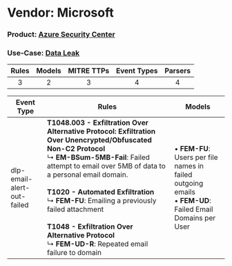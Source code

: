 Vendor: Microsoft
=================
### Product: [Azure Security Center](../ds_microsoft_azure_security_center.md)
### Use-Case: [Data Leak](../../../../UseCases/uc_data_leak.md)

| Rules | Models | MITRE TTPs | Event Types | Parsers |
|:-----:|:------:|:----------:|:-----------:|:-------:|
|   3   |   2    |     3      |      4      |    4    |

| Event Type                 | Rules                                                                                                                                                                                                                                                                                                                                                                                                                                                  | Models                                                                                                              |
| -------------------------- | ------------------------------------------------------------------------------------------------------------------------------------------------------------------------------------------------------------------------------------------------------------------------------------------------------------------------------------------------------------------------------------------------------------------------------------------------------ | ------------------------------------------------------------------------------------------------------------------- |
| dlp-email-alert-out-failed | <b>T1048.003 - Exfiltration Over Alternative Protocol: Exfiltration Over Unencrypted/Obfuscated Non-C2 Protocol</b><br> ↳ <b>EM-BSum-5MB-Fail</b>: Failed attempt to email over 5MB of data to a personal email domain.<br><br><b>T1020 - Automated Exfiltration</b><br> ↳ <b>FEM-FU</b>: Emailing a previously failed attachment<br><br><b>T1048 - Exfiltration Over Alternative Protocol</b><br> ↳ <b>FEM-UD-R</b>: Repeated email failure to domain |  • <b>FEM-FU</b>: Users per file names in failed outgoing emails<br> • <b>FEM-UD</b>: Failed Email Domains per User |